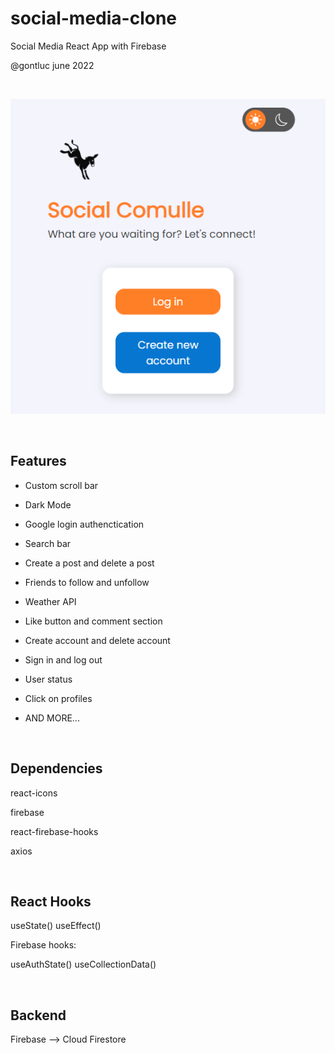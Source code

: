 # social-media-clone

Social Media React App with Firebase

@gontluc june 2022

<br />

![Page Preview](other-images/social-comulle-img.png)

<br />

## Features

* Custom scroll bar

* Dark Mode

* Google login authenctication

* Search bar

* Create a post and delete a post 

* Friends to follow and unfollow

* Weather API

* Like button and comment section

* Create account and delete account

* Sign in and log out

* User status

* Click on profiles

* AND MORE...

<br />

## Dependencies 

react-icons

firebase

react-firebase-hooks

axios

<br />

## React Hooks

useState()
useEffect()

Firebase hooks:

useAuthState()
useCollectionData()

<br />

## Backend

Firebase --> Cloud Firestore